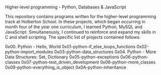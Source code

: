 Higher-level programming - Python, Databases & JavaScript


This repository contains programs written for the higher-level programming track at Holberton School. In these projects, which began occurring in month four of the year one curriculum, I learned Python, MySQL and JavaScript. Simultaneously, I continued to reinforce and expand my skills in C and shell scripting. The specific list of projects contained follows:


0x00. Python - Hello, World
0x01-python-if_else_loops_functions
0x02-python-import_modules
0x03-python-data_structures
0x04. Python - More Data Structures: Set, Dictionary
0x05-python-exceptions
0x06-python-classes
0x07-python-test_driven_development
0x08-python-more_classes
0x09-python-everything_is_object
0x0A-python-inheritance
